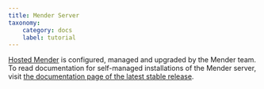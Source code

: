 ```yaml
---
title: Mender Server
taxonomy:
    category: docs
    label: tutorial
---
```


[Hosted Mender](https://hosted.mender.io?target=_blank) is configured, managed
and upgraded by the Mender team. To read documentation for self-managed
installations of the Mender server, visit
[the documentation page of the latest stable release](https://docs.mender.io/3.3/server-installation).
